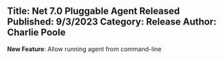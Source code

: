 Title: Net 7.0 Pluggable Agent Released
Published: 9/3/2023
Category: Release
Author: Charlie Poole
---
__New Feature__: Allow running agent from command-line
